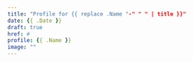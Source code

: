```yaml
---
title: "Profile for {{ replace .Name "-" " " | title }}"
date: {{ .Date }}
draft: true
href: #
profile: {{ .Name }}
image: ""
---
```

